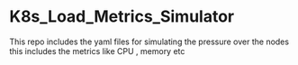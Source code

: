 # K8s_Load_Metrics_Simulator
This repo includes the yaml files for simulating the pressure over the nodes this includes the metrics like CPU , memory etc

